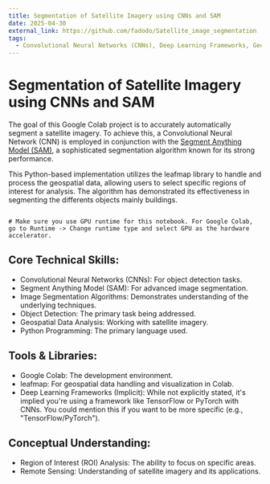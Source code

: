 ```yaml
---
title: Segmentation of Satellite Imagery using CNNs and SAM
date: 2025-04-30
external_link: https://github.com/fadodo/Satellite_image_segmentation
tags:
  - Convolutional Neural Networks (CNNs), Deep Learning Frameworks, Geospatial Data Analysis, Google Colab, Image Segmentation Algorithms, Leafmap, Python Programming, Segment Anything Model (SAM)
---
```


# Segmentation of Satellite Imagery using CNNs and SAM

The goal of this Google Colab project is to accurately automatically segment a satellite imagery.
To achieve this, a Convolutional Neural Network (CNN) is employed in conjunction with the [Segment Anything Model (SAM)](https://segment-anything.com/), a sophisticated segmentation algorithm known for its strong performance.

This Python-based implementation utilizes the leafmap library to handle and process the geospatial data, allowing users to select specific regions of interest for analysis. The algorithm has demonstrated its effectiveness in segmenting the differents objects mainly buildings.

```

# Make sure you use GPU runtime for this notebook. For Google Colab, go to Runtime -> Change runtime type and select GPU as the hardware accelerator.

```

 ## Core Technical Skills:
- Convolutional Neural Networks (CNNs): For object detection tasks.
- Segment Anything Model (SAM): For advanced image segmentation.
- Image Segmentation Algorithms: Demonstrates understanding of the underlying techniques.
- Object Detection: The primary task being addressed.
- Geospatial Data Analysis: Working with satellite imagery.
- Python Programming: The primary language used.


## Tools & Libraries:

- Google Colab: The development environment.
- leafmap: For geospatial data handling and visualization in Colab.
- Deep Learning Frameworks (Implicit): While not explicitly stated, it's implied you're using a framework like TensorFlow or PyTorch with CNNs. You could mention this if you want to be more specific (e.g., "TensorFlow/PyTorch").

## Conceptual Understanding:
- Region of Interest (ROI) Analysis: The ability to focus on specific areas.
- Remote Sensing: Understanding of satellite imagery and its applications.
<!--more-->
